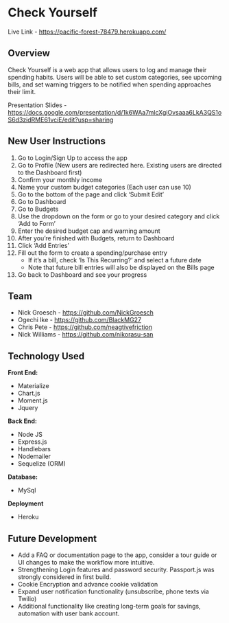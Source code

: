 # Check Yourself
Live Link - https://pacific-forest-78479.herokuapp.com/

## Overview
Check Yourself is a web app that allows users to log and manage their spending habits. Users will be able to set custom categories, see upcoming bills, and set warning triggers to be notified when spending approaches their limit. 

Presentation Slides - https://docs.google.com/presentation/d/1k6WAa7mlcXgiOvsaaa6LkA3QS1oS6d3zidRME61vciE/edit?usp=sharing

## New User Instructions
1. Go to Login/Sign Up to access the app
2. Go to Profile (New users are redirected here. Existing users are directed to the Dashboard first)
3. Confirm your monthly income
4. Name your custom budget categories (Each user can use 10)
5. Go to the bottom of the page and click ‘Submit Edit’
6. Go to Dashboard 
7. Go to Budgets 
8. Use the dropdown on the form or go to your desired category and click ‘Add to Form’ 
9. Enter the desired budget cap and warning amount
10. After you’re finished with Budgets, return to Dashboard
11. Click ‘Add Entries’
12. Fill out the form to create a spending/purchase entry
    * If it’s a bill, check ‘Is This Recurring?’ and select a future date
    * Note that future bill entries will also be displayed on the Bills page
13. Go back to Dashboard and see your progress

## Team
* Nick Groesch - https://github.com/NickGroesch
* Ogechi Ike - https://github.com/BlackMG27
* Chris Pete - https://github.com/neagtivefriction
* Nick Williams - https://github.com/nikorasu-san

## Technology Used
**Front End:**
* Materialize
* Chart.js
* Moment.js
* Jquery

**Back End:**
* Node JS 
* Express.js
* Handlebars
* Nodemailer
* Sequelize (ORM)

**Database:**
* MySql

**Deployment**
* Heroku

## Future Development
- Add a FAQ or documentation page to the app, consider a tour guide or UI changes to make the workflow more intuitive.
- Strengthening Login features and password security. Passport.js was strongly considered in first build.
- Cookie Encryption and advance cookie validation
- Expand user notification functionality (unsubscribe, phone texts via Twilio)
- Additional functionality like creating long-term goals for savings, automation with user bank account.